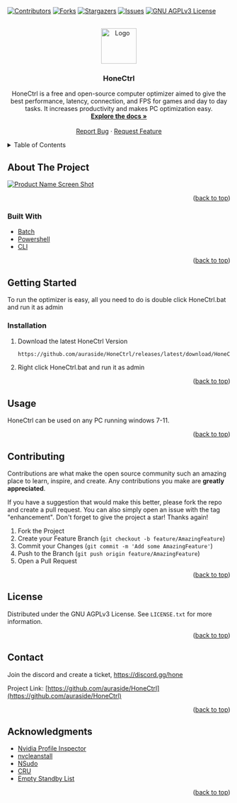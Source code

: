 <div id="top"></div>
<!--
*** Thanks for checking out the Best-README-Template. If you have a suggestion
*** that would make this better, please fork the repo and create a pull request
*** or simply open an issue with the tag "enhancement".
*** Don't forget to give the project a star!
*** Thanks again! Now go create something AMAZING! :D
-->



<!-- PROJECT SHIELDS -->
<!--
*** I'm using markdown "reference style" links for readability.
*** Reference links are enclosed in brackets [ ] instead of parentheses ( ).
*** See the bottom of this document for the declaration of the reference variables
*** for contributors-url, forks-url, etc. This is an optional, concise syntax you may use.
*** https://www.markdownguide.org/basic-syntax/#reference-style-links
-->
[![Contributors][contributors-shield]][contributors-url]
[![Forks][forks-shield]][forks-url]
[![Stargazers][stars-shield]][stars-url]
[![Issues][issues-shield]][issues-url]
[![GNU AGPLv3 License][license-shield]][license-url]



<!-- PROJECT LOGO -->
<br />
<div align="center">
  <a href="https://github.com/auraside/HoneCtrl">
    <img src="https://user-images.githubusercontent.com/107450640/173981024-5ee33a72-9476-4c82-b78f-4acc4a09ae1a.png" alt="Logo" width="80" height="80">
  </a>

<h3 align="center">HoneCtrl</h3>

  <p align="center">
    HoneCtrl is a free and open-source computer optimizer aimed to give the best performance, latency, connection, and FPS for games and day to day tasks. It increases productivity and makes PC optimization easy.
    <br />
    <a href="https://github.com/auraside/HoneCtrl"><strong>Explore the docs »</strong></a>
    <br />
    <br />
    <a href="https://github.com/auraside/HoneCtrl/issues">Report Bug</a>
    ·
    <a href="https://github.com/auraside/HoneCtrl/issues">Request Feature</a>
  </p>
</div>



<!-- TABLE OF CONTENTS -->
<details>
  <summary>Table of Contents</summary>
  <ol>
    <li>
      <a href="#about-the-project">About The Project</a>
      <ul>
        <li><a href="#built-with">Built With</a></li>
      </ul>
    </li>
    <li>
      <a href="#getting-started">Getting Started</a>
      <ul>
        <li><a href="#prerequisites">Prerequisites</a></li>
        <li><a href="#installation">Installation</a></li>
      </ul>
    </li>
    <li><a href="#usage">Usage</a></li>
    <li><a href="#contributing">Contributing</a></li>
    <li><a href="#license">License</a></li>
    <li><a href="#contact">Contact</a></li>
    <li><a href="#acknowledgments">Acknowledgments</a></li>
  </ol>
</details>



<!-- ABOUT THE PROJECT -->
## About The Project

[![Product Name Screen Shot][product-screenshot]](https://example.com)

<p align="right">(<a href="#top">back to top</a>)</p>



### Built With

* [Batch](https://docs.microsoft.com/en-us/windows-server/administration/windows-commands/windows-commands)
* [Powershell](https://docs.microsoft.com/en-us/powershell/)
* [CLI](https://www.google.com/url?sa=t&rct=j&q=&esrc=s&source=web&cd=&cad=rja&uact=8&ved=2ahUKEwjQ46f--LD4AhWCIEQIHR5CDIMQFnoECAUQAQ&url=https%3A%2F%2Fen.wikipedia.org%2Fwiki%2FCommand-line_interface&usg=AOvVaw3Zaova7HVAG2DR4ROgZNEc)

<p align="right">(<a href="#top">back to top</a>)</p>



<!-- GETTING STARTED -->


## Getting Started

To run the optimizer is easy, all you need to do is double click HoneCtrl.bat and run it as admin

### Installation

1. Download the latest HoneCtrl Version
   ```sh
   https://github.com/auraside/HoneCtrl/releases/latest/download/HoneCtrl.Bat
   ```
2. Right click HoneCtrl.bat and run it as admin

<p align="right">(<a href="#top">back to top</a>)</p>



<!-- USAGE EXAMPLES -->
## Usage

HoneCtrl can be used on any PC running windows 7-11.

<p align="right">(<a href="#top">back to top</a>)</p>



<!-- CONTRIBUTING -->
## Contributing

Contributions are what make the open source community such an amazing place to learn, inspire, and create. Any contributions you make are **greatly appreciated**.

If you have a suggestion that would make this better, please fork the repo and create a pull request. You can also simply open an issue with the tag "enhancement".
Don't forget to give the project a star! Thanks again!

1. Fork the Project
2. Create your Feature Branch (`git checkout -b feature/AmazingFeature`)
3. Commit your Changes (`git commit -m 'Add some AmazingFeature'`)
4. Push to the Branch (`git push origin feature/AmazingFeature`)
5. Open a Pull Request

<p align="right">(<a href="#top">back to top</a>)</p>



<!-- LICENSE -->
## License

Distributed under the GNU AGPLv3  License. See `LICENSE.txt` for more information.

<p align="right">(<a href="#top">back to top</a>)</p>



<!-- CONTACT -->
## Contact

Join the discord and create a ticket,
https://discord.gg/hone

Project Link: [https://github.com/auraside/HoneCtrl](https://github.com/auraside/HoneCtrl)

<p align="right">(<a href="#top">back to top</a>)</p>



<!-- ACKNOWLEDGMENTS -->
## Acknowledgments

* [Nvidia Profile Inspector](https://github.com/Orbmu2k/nvidiaProfileInspector)
* [nvcleanstall](https://www.techpowerup.com/download/techpowerup-nvcleanstall/)
* [NSudo](https://github.com/M2Team/NSudo)
* [CRU](https://github.com/radamar/Custom-Resolution-Utility-ToastyX)
* [Empty Standby List](https://wj32.org/wp/software/empty-standby-list/)

<p align="right">(<a href="#top">back to top</a>)</p>



<!-- MARKDOWN LINKS & IMAGES -->
<!-- https://www.markdownguide.org/basic-syntax/#reference-style-links -->
[contributors-shield]: https://img.shields.io/github/contributors/auraside/HoneCtrl.svg?style=for-the-badge
[contributors-url]: https://github.com/auraside/HoneCtrl/graphs/contributors
[forks-shield]: https://img.shields.io/github/forks/auraside/HoneCtrl.svg?style=for-the-badge
[forks-url]: https://github.com/auraside/HoneCtrl/network/members
[stars-shield]: https://img.shields.io/github/stars/auraside/HoneCtrl.svg?style=for-the-badge
[stars-url]: https://github.com/auraside/HoneCtrl/stargazers
[issues-shield]: https://img.shields.io/github/issues/auraside/HoneCtrl.svg?style=for-the-badge
[issues-url]: https://github.com/auraside/HoneCtrl/issues
[license-shield]: https://img.shields.io/github/license/auraside/HoneCtrl.svg?style=for-the-badge
[license-url]: https://github.com/auraside/HoneCtrl/blob/master/LICENSE
[linkedin-shield]: https://img.shields.io/badge/-LinkedIn-black.svg?style=for-the-badge&logo=linkedin&colorB=555
[linkedin-url]: https://linkedin.com/in/linkedin_username
[product-screenshot]: https://user-images.githubusercontent.com/107450640/173981200-3be429ba-54b5-4be2-9a86-e190fb39c854.png


